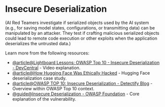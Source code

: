 # Insecure Deserialization

(AI Red Teamers investigate if serialized objects used by the AI system (e.g., for saving model states, configurations, or transmitting data) can be manipulated by an attacker. They test if crafting malicious serialized objects could lead to remote code execution or other exploits when the application deserializes the untrusted data.)

Learn more from the following resources:

- [@article@Lightboard Lessons: OWASP Top 10 - Insecure Deserialization - DevCentral](https://community.f5.com/kb/technicalarticles/lightboard-lessons-owasp-top-10---insecure-deserialization/281509) - Video explanation.
- [@article@How Hugging Face Was Ethically Hacked](https://www.aiblade.net/p/how-hugging-face-was-ethically-hacked) - Hugging Face deserialization case study.
- [@article@OWASP TOP 10: Insecure Deserialization - Detectify Blog](https://blog.detectify.com/best-practices/owasp-top-10-insecure-deserialization/) - Overview within OWASP Top 10 context.
- [@guide@Insecure Deserialization - OWASP Foundation](https://owasp.org/www-community/vulnerabilities/Insecure_Deserialization) - Core explanation of the vulnerability.
